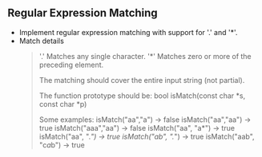 Regular Expression Matching
----------
+ Implement regular expression matching with support for '.' and '*'.
+ Match details
  > '.' Matches any single character.
  > '*' Matches zero or more of the preceding element.
  >
  > The matching should cover the entire input string (not partial).
  >
  > The function prototype should be:
  > bool isMatch(const char *s, const char *p)
  >
  > Some examples:
  > isMatch("aa","a") → false
  > isMatch("aa","aa") → true
  > isMatch("aaa","aa") → false
  > isMatch("aa", "a*") → true
  > isMatch("aa", ".*") → true
  > isMatch("ab", ".*") → true
  > isMatch("aab", "c*a*b") → true
